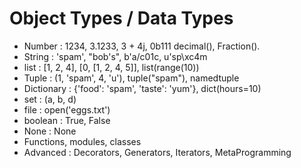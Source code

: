 # Object Types / Data Types

- Number : 1234, 3.1233, 3 + 4j, 0b111 decimal(), Fraction().
- String : 'spam', "bob's", b'a/c01c, u'sp\xc4m
- list : [1, 2, 4], [0, [1, 2, 4, 5]], list(range(10))
- Tuple : (1, 'spam', 4, 'u'), tuple("spam"), namedtuple
- Dictionary : {'food': 'spam', 'taste': 'yum'}, dict(hours=10)
- set : (a, b, d)
- file : open('eggs.txt')
- boolean : True, False
- None : None
- Functions, modules, classes
- Advanced : Decorators, Generators, Iterators, MetaProgramming